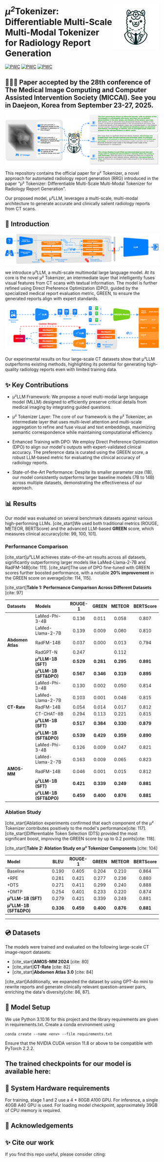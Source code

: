 <p>
  <h1>
    <img src="./assets/logo.png" height=150px align="right"/>
   <var>&micro<sup>2</sup></var>Tokenizer: Differentiable Multi-Scale Multi-Modal Tokenizer for Radiology Report Generation
  </h1>
</p>

[![PWC](https://img.shields.io/badge/%F0%9F%93%8E%20arXiv-Paper-red)](https://arxiv.org/pdf/)
[![PWC](https://img.shields.io/badge/%F0%9F%8C%8E%20Website-Official%20Page-blue)]()
[![PWC](https://img.shields.io/badge/HuggingFace-Demo-Green)]()

🎉🎉🎉 Paper accepted by the 28th conference of The Medical Image Computing and Computer Assisted Intervention Society (MICCAI). See you in Daejeon, Korea from September 23-27, 2025.
--

<p align="center">
  <img src="./assets/cover.svg">
</p>


This repository contains the official paper for μ² Tokenizer, a novel approach for automated radiology report generation (RRG) introduced in the paper "μ² Tokenizer: Differentiable Multi-Scale Multi-Modal Tokenizer for Radiology Report Generation".

Our proposed model, μ²LLM, leverages a multi-scale, multi-modal architecture to generate accurate and clinically salient radiology reports from CT scans.

## 🚀 Introduction

<img src="./assets/ullm.svg">

we introduce μ²LLM, a multi-scale multimodal large language model. At its core is the novel μ² Tokenizer, an intermediate layer that intelligently fuses visual features from CT scans with textual information. The model is further refined using Direct Preference Optimization (DPO), guided by the specialized medical report evaluation metric, GREEN, to ensure the generated reports align with expert standards.

<img src="./assets/dpo.svg">

Our experimental results on four large-scale CT datasets show that μ²LLM outperforms existing methods, highlighting its potential for generating high-quality radiology reports even with limited training data.

## ✨ Key Contributions
- μ²LLM Framework: We propose a novel multi-modal large language model (MLLM) designed to efficiently preserve critical details from medical imaging by integrating guided questions.
- μ² Tokenizer Layer: The core of our framework is the μ² Tokenizer, an intermediate layer that uses multi-level attention and multi-scale aggregation to refine and fuse visual and text embeddings, maximizing semantic correspondence while maintaining computational efficiency.
- Enhanced Training with DPO: We employ Direct Preference Optimization (DPO) to align our model's outputs with expert-validated clinical accuracy. The preference data is curated using the GREEN score, a robust LLM-based metric for evaluating the clinical accuracy of radiology reports.


- State-of-the-Art Performance: Despite its smaller parameter size (1B), our model consistently outperforms larger baseline models (7B to 14B) across multiple datasets, demonstrating the effectiveness of our approach.

## 📊 Results

Our model was evaluated on several benchmark datasets against various high-performing LLMs. [cite\_start]We used both traditional metrics (ROUGE, METEOR, BERTScore) and the advanced LLM-based **GREEN** score, which measures clinical accuracy[cite: 99, 100, 101].

### Performance Comparison

[cite\_start]μ²LLM achieves state-of-the-art results across all datasets, significantly outperforming larger models like LaMed-Llama-2-7B and RadFM-14B[cite: 111]. [cite\_start]The use of DPO fine-tuned with GREEN scores further boosted performance, with a notable **20% improvement** in the GREEN score on average[cite: 114, 115].

[cite\_start]**Table 1: Performance Comparison Across Different Datasets** [cite: 97]

| Datasets          | Models                  |  ROUGE-1  |   GREEN   |  METEOR   | BERTScore |
| :---------------- | :---------------------- | :-------: | :-------: | :-------: | :-------: |
|                   | LaMed-Phi-3-4B          |   0.136   |   0.011   |   0.058   |   0.807   |
|                   | LaMed-Llama-2-7B        |   0.139   |   0.009   |   0.060   |   0.810   |
| **Abdomen Atlas** | RadFM-14B               |   0.037   |   0.000   |   0.013   |   0.794   |
|                   | RadGPT-N                |   0.247   |           |   0.112   |           |
|                   | **μ²LLM-1B (SFT)**      | **0.529** | **0.281** | **0.295** | **0.891** |
|                   | **μ²LLM-1B (SFT\&DPO)** | **0.567** | **0.346** | **0.319** | **0.895** |
|                   | LaMed-Phi-3-4B          |   0.130   |   0.002   |   0.050   |   0.814   |
|                   | LaMed-Llama-2-7B        |   0.103   |   0.001   |   0.048   |   0.815   |
| **CT-Rate**       | RadFM-14B               |   0.054   |   0.014   |   0.017   |   0.812   |
|                   | CT-CHAT-8B              |   0.294   |   0.113   |   0.221   |   0.815   |
|                   | **μ²LLM-1B (SFT)**      | **0.517** | **0.384** | **0.330** | **0.879** |
|                   | **μ²LLM-1B (SFT\&DPO)** | **0.539** | **0.429** | **0.359** | **0.890** |
|                   | LaMed-Phi-3-4B          |   0.126   |   0.009   |   0.047   |   0.821   |
|                   | LaMed-Llama-2-7B        |   0.163   |   0.009   |   0.065   |   0.823   |
| **AMOS-MM**       | RadFM-14B               |   0.046   |   0.001   |   0.015   |   0.812   |
|                   | **μ²LLM-1B (SFT)**      | **0.421** | **0.339** | **0.249** | **0.881** |
|                   | **μ²LLM-1B (SFT\&DPO)** | **0.459** | **0.400** | **0.876** | **0.881** |

### Ablation Study

[cite\_start]Ablation experiments confirmed that each component of the μ² Tokenizer contributes positively to the model's performance[cite: 117]. [cite\_start]Differentiable Token Selection (DTS) provided the most significant boost, improving the GREEN score by up to 0.2 points[cite: 118].

[cite\_start]**Table 2: Ablation Study on μ² Tokenizer Components** [cite: 104]

| Model                   |   BLEU    |  ROUGE-1  |   GREEN   |  METEOR   | BERTScore |
| :---------------------- | :-------: | :-------: | :-------: | :-------: | :-------: |
| Baseline                |   0.190   |   0.405   |   0.204   |   0.210   |   0.864   |
| +RPE                    |   0.281   |   0.421   |   0.277   |   0.236   |   0.880   |
| +DTS                    |   0.271   |   0.411   |   0.299   |   0.240   |   0.888   |
| +DMTP                   |   0.254   |   0.401   |   0.233   |   0.220   |   0.874   |
| **μ²LLM-1B (SFT)**      |   0.279   |   0.421   |   0.339   |   0.249   |   0.881   |
| **μ²LLM-1B (SFT\&DPO)** | **0.336** | **0.459** | **0.400** | **0.876** | **0.881** |

-----

## 

## 💿 Datasets

The models were trained and evaluated on the following large-scale CT image-report datasets:

  * [cite\_start]**AMOS-MM 2024** [cite: 80]
  * [cite\_start]**CT-Rate** [cite: 82]
  * [cite\_start]**Abdomen Atlas 3.0** [cite: 84]

[cite\_start]Additionally, we expanded the dataset by using GPT-4o mini to rewrite reports and generate clinically relevant question-answer pairs, enriching the data's diversity[cite: 86, 87].

## 🤖 Model Setup

We use Python 3.10.16 for this project and the library requirements are given in requirements.txt. Create a conda environment using

```
conda create --name <env> --file requirements.txt
```

Ensure that the NVIDIA CUDA version 11.8 or above to be compatible with PyTorch 2.2.2.


The trained checkpoints for our model is available here:
- 


## 🧰 System Hardware requirements

For training, stage 1 and 2 use a 4 * 80GB A100 GPU. For inference, a single 40GB A40 GPU is used. For loading model checkpoint, approximately 39GB of CPU memory is required.

## 🫡 Acknowledgements



## ✨ Cite our work

If you find this repo useful, please consider citing: 

```bibtex

```